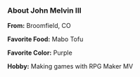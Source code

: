 ### About John Melvin III

**From:** Broomfield, CO

**Favorite Food:** Mabo Tofu

**Favorite Color:** Purple

**Hobby:** Making games with RPG Maker MV
